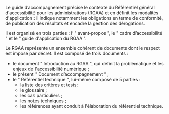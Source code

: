 Le guide d’accompagnement précise le contexte du Référentiel général d'accessibilité pour les administrations (RGAA) et en définit les modalités d'application : il indique notamment les obligations en terme de conformité, de publication des résultats et encadre la gestion des dérogations.

Il est organisé en trois parties : l’ " avant-propos ", le " cadre d’accessibilité " et le " guide d'application du RGAA ".

Le RGAA représente un ensemble cohérent de documents dont le respect est imposé par décret. Il est composé de trois documents :
+ le document " Introduction au RGAA ", qui définit la problématique et les enjeux de l'accessibilité numérique ;
+ le présent " Document d’accompagnement " ;
+ le " Référentiel technique ", lui-même composé de 5 parties :
	+ la liste des critères et tests;
	+ le glossaire ;
	+ les cas particuliers ;
	+ les notes techniques ;
	+ les références ayant conduit à l'élaboration du référentiel technique.
